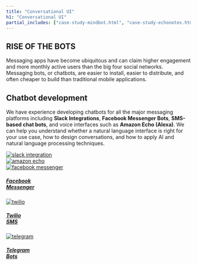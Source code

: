 ```yaml
---
title: "Conversational UI"
h1: "Conversational UI"
partial_includes: ["case-study-mindbot.html", "case-study-echonotes.html", "case-study-surly.html", "testimonial-turner.html"]
---
```


## RISE OF THE BOTS
Messaging apps have become ubiquitous and can claim higher engagement and more monthly active users than the big four social networks.  Messaging bots, or chatbots, are easier to install, easier to distribute, and often cheaper to build than traditional mobile applications.

## Chatbot development
We have experience developing chatbots for all the major messaging platforms including <strong>Slack Integrations</strong>, <strong>Facebook Messenger Bots</strong>, <strong>SMS-based chat bots</strong>, and voice interfaces such as <strong>Amazon Echo (Alexa)</strong>.  We can help you understand whether a natural language interface is right for your use case, how to design conversations, and how to apply AI and natural language processing techniques.


<div class="container-fluid img-form">
    <div class="row">
        <div class="col-md-3"><a href="https://slack.com/"><img src="/img/slack.svg" alt="slack integration"></a></div>
        <div class="col-md-4"><a href="https://en.wikipedia.org/wiki/Amazon_Echo"><img src="/img/amazon-echo.svg" alt="amazon echo"></a></div>
    </div>
    <div class="row">
        <div class="col-md-2 circle">
            <a href="https://en-gb.messenger.com/">
                <img src="/img/facebook-messenger.svg" alt="facebook messenger">
                <h5>Facebook <br>Messenger</h5>
            </a>
        </div>
        <div class="col-md-2 circle">
            <a href="https://www.twilio.com/">
                <img src="/img/twilio.svg" alt="twilio">
                <h5>Twilio<br>SMS</h5>
            </a>
        </div>
        <div class="col-md-2 circle">
            <a href="https://telegram.org/">
                <img src="/img/telegram.svg" alt="telegram">
                <h5>Telegram<br>Bots</h5>
            </a>
        </div>
    </div>
</div>
